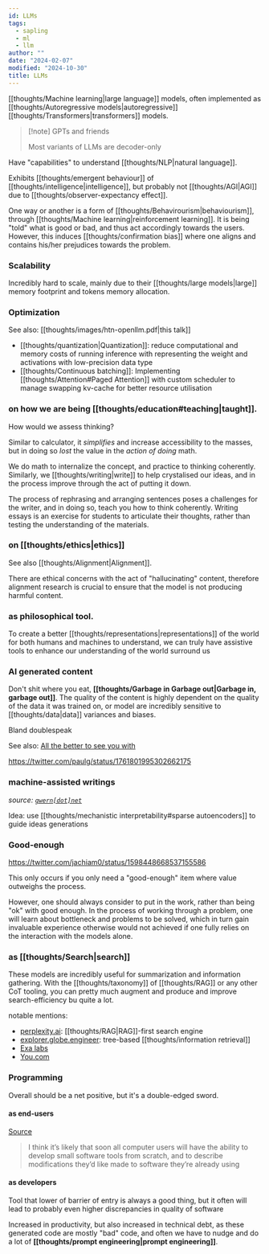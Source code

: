 ```yaml
---
id: LLMs
tags:
  - sapling
  - ml
  - llm
author: ""
date: "2024-02-07"
modified: "2024-10-30"
title: LLMs
---
```


[[thoughts/Machine learning|large language]] models, often implemented as [[thoughts/Autoregressive models|autoregressive]] [[thoughts/Transformers|transformers]] models.

> [!note] GPTs and friends
>
> Most variants of LLMs are decoder-only

Have "capabilities" to understand [[thoughts/NLP|natural language]].

Exhibits [[thoughts/emergent behaviour]] of [[thoughts/intelligence|intelligence]], but probably not [[thoughts/AGI|AGI]] due to [[thoughts/observer-expectancy effect]].

One way or another is a form of [[thoughts/Behavirourism|behaviourism]], through [[thoughts/Machine learning|reinforcement learning]]. It is being "told" what is good or bad, and thus act accordingly towards the users. However, this induces [[thoughts/confirmation bias]] where one aligns and contains his/her prejudices towards the problem.

### Scalability

Incredibly hard to scale, mainly due to their [[thoughts/large models|large]] memory footprint and tokens memory allocation.

### Optimization

See also: [[thoughts/images/htn-openllm.pdf|this talk]]

- [[thoughts/quantization|Quantization]]: reduce computational and memory costs of running inference with representing the weight and activations with low-precision data type
- [[thoughts/Continuous batching]]: Implementing [[thoughts/Attention#Paged Attention]] with custom scheduler to manage swapping kv-cache for better resource utilisation

### on how we are being [[thoughts/education#teaching|taught]].

How would we assess thinking?

Similar to calculator, it _simplifies_ and increase accessibility to the masses, but in doing so _lost_ the value in the _action of doing_ math.

We do math to internalize the concept, and practice to thinking coherently. Similarly, we [[thoughts/writing|write]] to help crystalised our ideas, and in the process improve through the act of putting it down.

The process of rephrasing and arranging sentences poses a challenges for the writer, and in doing so, teach you how to think coherently. Writing essays is an exercise for students to articulate their thoughts, rather than testing the understanding of the materials.

### on [[thoughts/ethics|ethics]]

See also [[thoughts/Alignment|Alignment]].

There are ethical concerns with the act of "hallucinating" content, therefore alignment research is crucial to ensure that the model is not producing harmful content.

### as philosophical tool.

To create a better [[thoughts/representations|representations]] of the world for both humans and machines to understand, we can truly have assistive tools to enhance our understanding of the world surround us

### AI generated content

Don't shit where you eat, **[[thoughts/Garbage in Garbage out|Garbage in, garbage out]]**. The quality of the content is highly dependent on the quality of the data it was trained on, or model are incredibly sensitive to [[thoughts/data|data]] variances and biases.

Bland doublespeak

See also: [All the better to see you with](https://www.kernelmag.io/2/all-the-better-to-see-you)

https://twitter.com/paulg/status/1761801995302662175

### machine-assisted writings

_source: [`gwern[dot]net`](https://gwern.net/gpt-3)_

Idea: use [[thoughts/mechanistic interpretability#sparse autoencoders]] to guide ideas generations

### Good-enough

https://twitter.com/jachiam0/status/1598448668537155586

This only occurs if you only need a "good-enough" item where value outweighs the process.

However, one should always consider to put in the work, rather than being "ok" with good enough. In the process of working through a problem, one will learn about bottleneck and problems to be solved, which in turn gain invaluable experience otherwise would not achieved if one fully relies on the interaction with the models alone.

### as [[thoughts/Search|search]]

These models are incredibly useful for summarization and information gathering. With the [[thoughts/taxonomy]] of [[thoughts/RAG]] or any other CoT tooling, you can pretty much augment and produce and improve search-efficiency bu quite a lot.

notable mentions:

- [perplexity.ai](https://perplexity.ai/): [[thoughts/RAG|RAG]]-first search engine
- [explorer.globe.engineer](https://explorer.globe.engineer/): tree-based [[thoughts/information retrieval]]
- [Exa labs](https://twitter.com/ExaAiLabs)
- [You.com](https://you.com/?chatMode=default)

### Programming

Overall should be a net positive, but it's a double-edged sword.

#### as end-users

[Source](https://www.geoffreylitt.com/2023/03/25/llm-end-user-programming.html)

> I think it’s likely that soon all computer users will have the ability to develop small software tools from scratch, and to describe modifications they’d like made to software they’re already using

#### as developers

Tool that lower of barrier of entry is always a good thing, but it often will lead to probably even higher discrepancies in quality of software

Increased in productivity, but also increased in technical debt, as these generated code are mostly "bad" code, and often we have to nudge and do a lot of **[[thoughts/prompt engineering|prompt engineering]]**.
